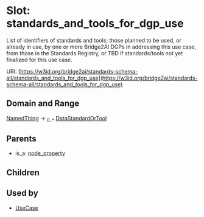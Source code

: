 
# Slot: standards_and_tools_for_dgp_use

List of identifiers of standards and tools; those planned to be used, or already in use, by one or more Bridge2AI DGPs in addressing this use case, from those in the Standards Registry, or TBD if standards/tools not yet finalized for this use case.

URI: [https://w3id.org/bridge2ai/standards-schema-all/standards_and_tools_for_dgp_use](https://w3id.org/bridge2ai/standards-schema-all/standards_and_tools_for_dgp_use)


## Domain and Range

[NamedThing](NamedThing.md) &#8594;  <sub>0..\*</sub> [DataStandardOrTool](DataStandardOrTool.md)

## Parents

 *  is_a: [node_property](node_property.md)

## Children


## Used by

 * [UseCase](UseCase.md)

